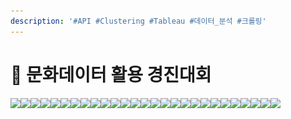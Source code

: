 ```yaml
---
description: '#API #Clustering #Tableau #데이터_분석 #크롤링'
---
```


# 🌉 문화데이터 활용 경진대회

![](../../../../.gitbook/assets/문화데이터\_활용\_경진대회.png)![](<../../../../.gitbook/assets/문화데이터\_활용\_경진대회 2.png>)![](<../../../../.gitbook/assets/문화데이터\_활용\_경진대회 3.png>)![](<../../../../.gitbook/assets/문화데이터\_활용\_경진대회 4.png>)![](<../../../../.gitbook/assets/문화데이터\_활용\_경진대회 5.png>)![](<../../../../.gitbook/assets/문화데이터\_활용\_경진대회 6.png>)![](<../../../../.gitbook/assets/문화데이터\_활용\_경진대회 7.png>)![](<../../../../.gitbook/assets/문화데이터\_활용\_경진대회 8.png>)![](<../../../../.gitbook/assets/문화데이터\_활용\_경진대회 9.png>)![](<../../../../.gitbook/assets/문화데이터\_활용\_경진대회 10.png>)![](<../../../../.gitbook/assets/문화데이터\_활용\_경진대회 11.png>)![](<../../../../.gitbook/assets/문화데이터\_활용\_경진대회 12.png>)![](<../../../../.gitbook/assets/문화데이터\_활용\_경진대회 13.png>)![](<../../../../.gitbook/assets/문화데이터\_활용\_경진대회 14.png>)![](<../../../../.gitbook/assets/문화데이터\_활용\_경진대회 15.png>)![](<../../../../.gitbook/assets/문화데이터\_활용\_경진대회 16.png>)![](<../../../../.gitbook/assets/문화데이터\_활용\_경진대회 17.png>)![](<../../../../.gitbook/assets/문화데이터\_활용\_경진대회 18.png>)![](<../../../../.gitbook/assets/문화데이터\_활용\_경진대회 19.png>)![](<../../../../.gitbook/assets/문화데이터\_활용\_경진대회 20.png>)![](<../../../../.gitbook/assets/문화데이터\_활용\_경진대회 21.png>)![](<../../../../.gitbook/assets/문화데이터 활용 경진대회-22.png>)![](<../../../../.gitbook/assets/문화데이터 활용 경진대회-23 (1).png>)![](<../../../../.gitbook/assets/문화데이터 활용 경진대회-24 (1).png>)![](<../../../../.gitbook/assets/문화데이터 활용 경진대회-25.png>)![](<../../../../.gitbook/assets/문화데이터 활용 경진대회-26.png>)![](<../../../../.gitbook/assets/문화데이터 활용 경진대회-27.png>)
